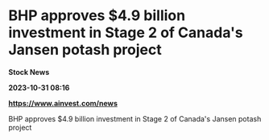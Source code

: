 # BHP approves $4.9 billion investment in Stage 2 of Canada's Jansen potash project
**Stock News**

**2023-10-31 08:16**

**https://www.ainvest.com/news**

BHP approves $4.9 billion investment in Stage 2 of Canada's Jansen potash project